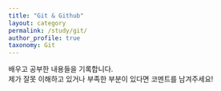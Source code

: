 ```yaml
---
title: "Git & Github"
layout: category
permalink: /study/git/
author_profile: true
taxonomy: Git
---
```


배우고 공부한 내용들을 기록합니다.  
제가 잘못 이해하고 있거나 부족한 부분이 있다면 코멘트를 남겨주세요!
